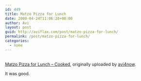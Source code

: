 ```yaml
---
id: 449
title: Matzo Pizza for Lunch
date: 2008-04-24T11:06:28+00:00
author: Avi
layout: post
guid: http://aviflax.com/post/matzo-pizza-for-lunch/
permalink: /post/matzo-pizza-for-lunch/
categories:
  - none
---
```

<div class="flickr-frame">
  <a href="http://www.flickr.com/photos/avi4now/2439081764/" title="photo sharing"><img src="http://farm4.static.flickr.com/3015/2439081764_02e48e18d8.jpg" class="flickr-photo" alt="" /></a><br /> <br /> <span class="flickr-caption"><a href="http://www.flickr.com/photos/avi4now/2439081764/">Matzo Pizza for Lunch &#8211; Cooked</a>, originally uploaded by <a href="http://www.flickr.com/people/avi4now/">avi4now</a>.</span>
</div>

<p class="flickr-yourcomment">
  It was good.
</p>